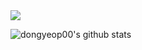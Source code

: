 <img src="https://capsule-render.vercel.app/api?type=waving&color=auto&height=200&section=header&text=DondYeop_Github&fontSize=90" />

![dongyeop00's github stats](https://github-readme-stats.vercel.app/api?username=dongyeop00&show_icons=true&theme=great-gatsby)
